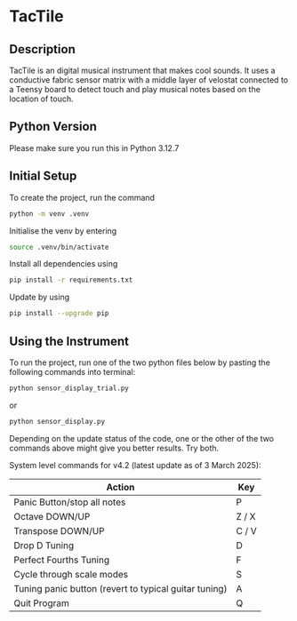 # TacTile

## Description
TacTile is an digital musical instrument that makes cool sounds. It uses a conductive fabric sensor matrix with a middle layer of velostat connected to a Teensy board to detect touch and play musical notes based on the location of touch.

## Python Version
Please make sure you run this in Python 3.12.7

## Initial Setup
To create the project, run the command 
```bash
python -m venv .venv
```

Initialise the venv by entering
```bash
source .venv/bin/activate
```

Install all dependencies using
```bash
pip install -r requirements.txt
```

Update by using
```bash
pip install --upgrade pip
```

## Using the Instrument
To run the project, run one of the two python files below by pasting the following commands into terminal:
```bash
python sensor_display_trial.py
```
or
```bash
python sensor_display.py
```
Depending on the update status of the code, one or the other of the two commands above might give you better results. Try both.

System level commands for v4.2 (latest update as of 3 March 2025):

| Action                      | Key   |
| --------------------------- | ----- |
| Panic Button/stop all notes | P     |
| Octave DOWN/UP              | Z / X |
| Transpose DOWN/UP           | C / V |
| Drop D Tuning               | D     |
| Perfect Fourths Tuning      | F     |
| Cycle through scale modes   | S     |
| Tuning panic button (revert to typical guitar tuning)                       | A     |
| Quit Program                | Q     |
